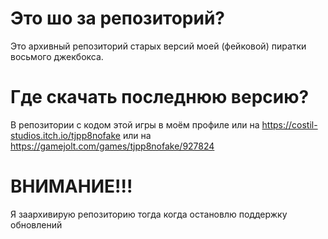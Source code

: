 # Это шо за репозиторий?
Это архивный репозиторий старых версий моей (фейковой) пиратки восьмого джекбокса.
# Где скачать последнюю версию?
В репозитории с кодом этой игры в моём профиле или на https://costil-studios.itch.io/tjpp8nofake или на https://gamejolt.com/games/tjpp8nofake/927824
# ВНИМАНИЕ!!!
Я заархивирую репозиторию тогда когда остановлю поддержку обновлений
